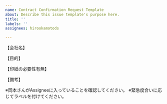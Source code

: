 ```yaml
---
name: Contract Confirmation Request Template
about: Describe this issue template's purpose here.
title: ''
labels: ''
assignees: hirookamotods

---
```


【会社名】

【目的】

【印紙の必要性有無】

【備考】

※岡本さんがAssigneeに入っていることを確認してください。
※緊急度合いに応じてラベルを付けてください。
